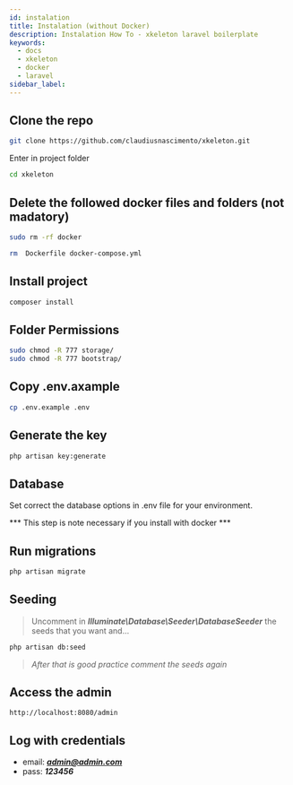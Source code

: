 ```yaml
---
id: instalation
title: Instalation (without Docker)
description: Instalation How To - xkeleton laravel boilerplate
keywords:
  - docs
  - xkeleton
  - docker
  - laravel
sidebar_label: 
---
```


## Clone the repo

```bash
git clone https://github.com/claudiusnascimento/xkeleton.git
```

Enter in project folder

``` bash
cd xkeleton
```

## Delete the followed docker files and folders (not madatory)

```bash
sudo rm -rf docker
```

```bash
rm  Dockerfile docker-compose.yml
```

## Install project

```bash
composer install
```

## Folder Permissions
```bash
sudo chmod -R 777 storage/
sudo chmod -R 777 bootstrap/
```

## Copy .env.axample
```bash
cp .env.example .env
```

## Generate the key 
```bash
php artisan key:generate
```

## Database

Set correct the database options in .env file for your environment.

*** This step is note necessary if you install with docker ***

## Run migrations 
```bash
php artisan migrate
```

## Seeding 

> Uncomment in ***Illuminate\Database\Seeder\DatabaseSeeder*** the seeds that you want and...

```bash
php artisan db:seed
```
> *After that is good practice comment the seeds again*

## Access the admin
```
http://localhost:8080/admin
```

## Log with credentials

- email: ***admin@admin.com*** 
- pass: ***123456***
